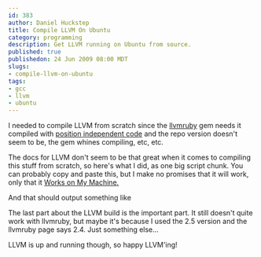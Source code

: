 ```yaml
--- 
id: 383
author: Daniel Huckstep
title: Compile LLVM On Ubuntu
category: programming
description: Get LLVM running on Ubuntu from source.
published: true
publishedon: 24 Jun 2009 08:00 MDT
slugs: 
- compile-llvm-on-ubuntu
tags: 
- gcc
- llvm
- ubuntu
---
```

I needed to compile LLVM from scratch since the
[llvmruby](http://github.com/tombagby/llvmruby) gem needs it compiled
with [position independent
code](http://en.wikipedia.org/wiki/Position_independent_code) and the
repo version doesn't seem to be, the gem whines compiling, etc, etc.

The docs for LLVM don't seem to be that great when it comes to compiling
this stuff from scratch, so here's what I did, as one big script chunk.
You can probably copy and paste this, but I make no promises that it
will work, only that it [Works on My
Machine.](http://www.codinghorror.com/blog/archives/000818.html)

<script type="text/javascript" src="http://gist.github.com/177748.js?file=setup.sh">
</script>
And that should output something like

<script type="text/javascript" src="http://gist.github.com/177748.js?file=output.txt">
</script>
The last part about the LLVM build is the important part. It still
doesn't quite work with llvmruby, but maybe it's because I used the 2.5
version and the llvmruby page says 2.4. Just something else…

LLVM is up and running though, so happy LLVM'ing!

